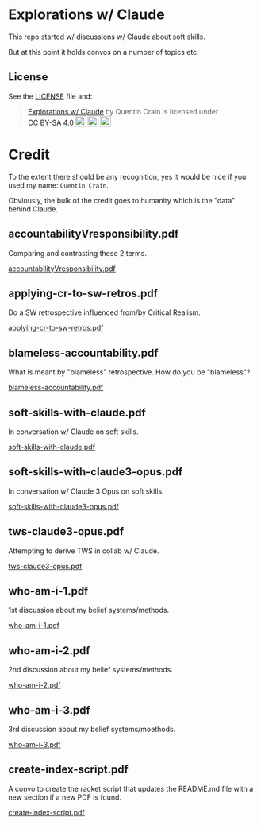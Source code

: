 # Explorations w/ Claude

This repo started w/ discussions w/ Claude about soft skills.

But at this point it holds convos on a number of topics etc.

## License

See the [LICENSE](LICENSE) file and:

<blockquote><p xmlns:cc="http://creativecommons.org/ns#" xmlns:dct="http://purl.org/dc/terms/"><a property="dct:title" rel="cc:attributionURL" href="https://github.com/czrpb/soft-skills">Explorations w/ Claude</a> by <span property="cc:attributionName">Quentin Crain</span> is licensed under <a href="https://creativecommons.org/licenses/by-sa/4.0/?ref=chooser-v1" target="_blank" rel="license noopener noreferrer" style="display:inline-block;">CC BY-SA 4.0<img style="height:22px!important;margin-left:3px;vertical-align:text-bottom;" src="https://mirrors.creativecommons.org/presskit/icons/cc.svg?ref=chooser-v1" alt=""><img style="height:22px!important;margin-left:3px;vertical-align:text-bottom;" src="https://mirrors.creativecommons.org/presskit/icons/by.svg?ref=chooser-v1" alt=""><img style="height:22px!important;margin-left:3px;vertical-align:text-bottom;" src="https://mirrors.creativecommons.org/presskit/icons/sa.svg?ref=chooser-v1" alt=""></a></p></blockquote>

# Credit

To the extent there should be any recognition, yes it would be nice if you used my name: `Quentin Crain`.

Obviously, the bulk of the credit goes to humanity which is the "data" behind Claude.

## accountabilityVresponsibility.pdf

Comparing and contrasting these 2 terms.

[accountabilityVresponsibility.pdf](accountabilityVresponsibility.pdf)


## applying-cr-to-sw-retros.pdf

Do a SW retrospective influenced from/by Critical Realism.

[applying-cr-to-sw-retros.pdf](applying-cr-to-sw-retros.pdf)


## blameless-accountability.pdf

What is meant by "blameless" retrospective. How do you be "blameless"?

[blameless-accountability.pdf](blameless-accountability.pdf)


## soft-skills-with-claude.pdf

In conversation w/ Claude on soft skills.

[soft-skills-with-claude.pdf](soft-skills-with-claude.pdf)


## soft-skills-with-claude3-opus.pdf

In conversation w/ Claude 3 Opus on soft skills.

[soft-skills-with-claude3-opus.pdf](soft-skills-with-claude3-opus.pdf)


## tws-claude3-opus.pdf

Attempting to derive TWS in collab w/ Claude.

[tws-claude3-opus.pdf](tws-claude3-opus.pdf)


## who-am-i-1.pdf

1st discussion about my belief systems/methods.

[who-am-i-1.pdf](who-am-i-1.pdf)


## who-am-i-2.pdf

2nd discussion about my belief systems/methods.

[who-am-i-2.pdf](who-am-i-2.pdf)


## who-am-i-3.pdf

3rd discussion about my belief systems/moethods.

[who-am-i-3.pdf](who-am-i-3.pdf)

## create-index-script.pdf

A convo to create the racket script that updates the README.md file with a new section if a new PDF is found.

[create-index-script.pdf](create-index-script.pdf)

